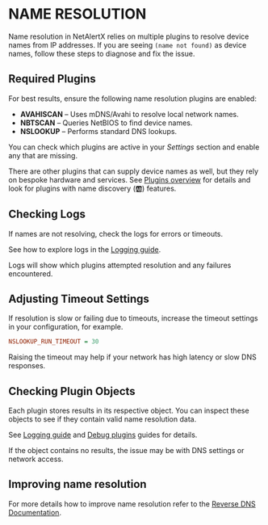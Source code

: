 # NAME RESOLUTION

Name resolution in NetAlertX relies on multiple plugins to resolve device names from IP addresses. If you are seeing `(name not found)` as device names, follow these steps to diagnose and fix the issue.

## Required Plugins

For best results, ensure the following name resolution plugins are enabled:

- **AVAHISCAN** – Uses mDNS/Avahi to resolve local network names.
- **NBTSCAN** – Queries NetBIOS to find device names.
- **NSLOOKUP** – Performs standard DNS lookups.

You can check which plugins are active in your _Settings_ section and enable any that are missing.

There are other plugins that can supply device names as well, but they rely on bespoke hardware and services. See [Plugins overview](./PLUGINS.md) for details and look for plugins with name discovery (🆎) features.

## Checking Logs

If names are not resolving, check the logs for errors or timeouts.

See how to explore logs in the [Logging guide](./LOGGING.md).

Logs will show which plugins attempted resolution and any failures encountered.

## Adjusting Timeout Settings

If resolution is slow or failing due to timeouts, increase the timeout settings in your configuration, for example.

```ini
NSLOOKUP_RUN_TIMEOUT = 30
```

Raising the timeout may help if your network has high latency or slow DNS responses.

## Checking Plugin Objects

Each plugin stores results in its respective object. You can inspect these objects to see if they contain valid name resolution data.

See [Logging guide](./LOGGING.md) and [Debug plugins](./DEBUG_PLUGINS.md) guides for details.

If the object contains no results, the issue may be with DNS settings or network access.

## Improving name resolution

For more details how to improve name resolution refer to the 
[Reverse DNS Documentation](./REVERSE_DNS.md).

